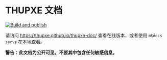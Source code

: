 # THUPXE 文档

[![Build and publish](https://github.com/thupxe/thupxe-doc/actions/workflows/pages.yml/badge.svg)](https://github.com/thupxe/thupxe-doc/actions/workflows/pages.yml)

请访问 <https://thupxe.github.io/thupxe-doc/> 查看在线版本，或者使用 `mkdocs serve` 在本地查看。

**警告：此文档为公开可见，不要其中包含任何敏感信息。**
